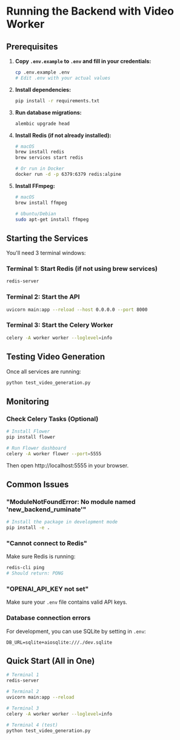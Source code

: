 # Running the Backend with Video Worker

## Prerequisites

1. **Copy `.env.example` to `.env` and fill in your credentials:**
   ```bash
   cp .env.example .env
   # Edit .env with your actual values
   ```

2. **Install dependencies:**
   ```bash
   pip install -r requirements.txt
   ```

3. **Run database migrations:**
   ```bash
   alembic upgrade head
   ```

4. **Install Redis (if not already installed):**
   ```bash
   # macOS
   brew install redis
   brew services start redis
   
   # Or run in Docker
   docker run -d -p 6379:6379 redis:alpine
   ```

5. **Install FFmpeg:**
   ```bash
   # macOS
   brew install ffmpeg
   
   # Ubuntu/Debian
   sudo apt-get install ffmpeg
   ```

## Starting the Services

You'll need 3 terminal windows:

### Terminal 1: Start Redis (if not using brew services)
```bash
redis-server
```

### Terminal 2: Start the API
```bash
uvicorn main:app --reload --host 0.0.0.0 --port 8000
```

### Terminal 3: Start the Celery Worker
```bash
celery -A worker worker --loglevel=info
```

## Testing Video Generation

Once all services are running:

```bash
python test_video_generation.py
```

## Monitoring

### Check Celery Tasks (Optional)
```bash
# Install Flower
pip install flower

# Run Flower dashboard
celery -A worker flower --port=5555
```

Then open http://localhost:5555 in your browser.

## Common Issues

### "ModuleNotFoundError: No module named 'new_backend_ruminate'"
```bash
# Install the package in development mode
pip install -e .
```

### "Cannot connect to Redis"
Make sure Redis is running:
```bash
redis-cli ping
# Should return: PONG
```

### "OPENAI_API_KEY not set"
Make sure your `.env` file contains valid API keys.

### Database connection errors
For development, you can use SQLite by setting in `.env`:
```
DB_URL=sqlite+aiosqlite:///./dev.sqlite
```

## Quick Start (All in One)

```bash
# Terminal 1
redis-server

# Terminal 2  
uvicorn main:app --reload

# Terminal 3
celery -A worker worker --loglevel=info

# Terminal 4 (test)
python test_video_generation.py
```